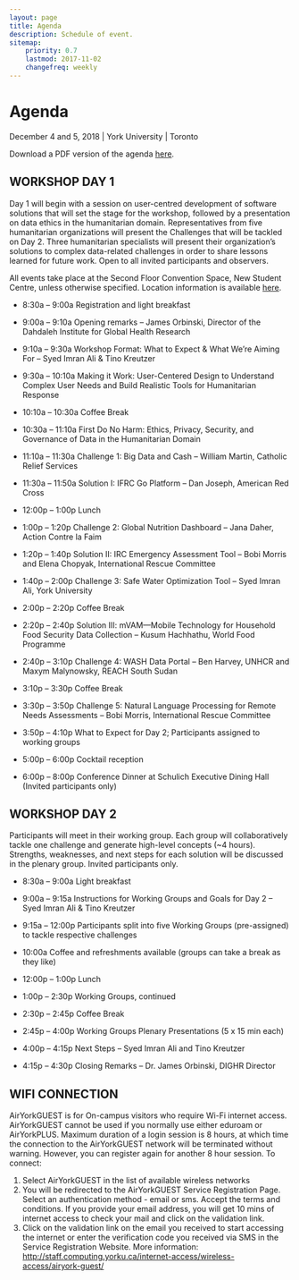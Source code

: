 ```yaml
---
layout: page
title: Agenda
description: Schedule of event.
sitemap:
    priority: 0.7
    lastmod: 2017-11-02
    changefreq: weekly
---
```


# Agenda 
December 4 and 5, 2018 | York University | Toronto

Download a PDF version of the agenda [here](/documents/agenda.pdf).

## WORKSHOP DAY 1

Day 1 will begin with a session on user-centred development of software solutions that will set the stage for the workshop, followed by a presentation on data ethics in the humanitarian domain. Representatives from five humanitarian organizations will present the Challenges that will be tackled on Day 2. Three humanitarian specialists will present their organization’s solutions to complex data-related challenges in order to share lessons learned for future work. Open to all invited participants and observers. 

All events take place at the Second Floor Convention Space, New Student Centre, unless otherwise specified. Location information is available [here](/directions).

* 8:30a – 9:00a	Registration and light breakfast
* 9:00a – 9:10a	Opening remarks – James Orbinski, Director of the Dahdaleh Institute for Global Health Research
* 9:10a – 9:30a	Workshop Format: What to Expect & What We’re Aiming For – Syed Imran Ali & Tino Kreutzer
* 9:30a – 10:10a	Making it Work: User-Centered Design to Understand Complex User Needs and Build Realistic Tools for Humanitarian Response 
* 10:10a – 10:30a	Coffee Break
* 10:30a – 11:10a	First Do No Harm: Ethics, Privacy, Security, and Governance of Data in the Humanitarian Domain
* 11:10a – 11:30a	Challenge 1: Big Data and Cash – William Martin, Catholic Relief Services
* 11:30a – 11:50a 	Solution I: IFRC Go Platform – Dan Joseph, American Red Cross

* 12:00p – 1:00p	Lunch 

* 1:00p – 1:20p	Challenge 2: Global Nutrition Dashboard – Jana Daher, Action Contre la Faim
* 1:20p – 1:40p 	Solution II: IRC Emergency Assessment Tool – Bobi Morris and Elena Chopyak, International Rescue Committee
* 1:40p – 2:00p	Challenge 3: Safe Water Optimization Tool – Syed Imran Ali, York University
* 2:00p – 2:20p	Coffee Break
* 2:20p – 2:40p	Solution III: mVAM—Mobile Technology for Household Food Security Data Collection – Kusum Hachhathu, World Food Programme
* 2:40p – 3:10p	Challenge 4: WASH Data Portal – Ben Harvey, UNHCR and Maxym Malynowsky, REACH South Sudan
* 3:10p – 3:30p	Coffee Break
* 3:30p – 3:50p	Challenge 5: Natural Language Processing for Remote Needs Assessments – Bobi Morris, International Rescue Committee
* 3:50p – 4:10p	What to Expect for Day 2; Participants assigned to working groups 
* 5:00p – 6:00p 	Cocktail reception
* 6:00p – 8:00p	Conference Dinner at Schulich Executive Dining Hall (Invited participants only)


## WORKSHOP DAY 2

Participants will meet in their working group. Each group will collaboratively tackle one challenge and generate high-level concepts (~4 hours). Strengths, weaknesses, and next steps for each solution will be discussed in the plenary group. Invited participants only.

* 8:30a – 9:00a	Light breakfast
* 9:00a – 9:15a	Instructions for Working Groups and Goals for Day 2 – Syed Imran Ali & Tino Kreutzer
* 9:15a – 12:00p	Participants split into five Working Groups (pre-assigned) to tackle respective challenges
* 10:00a	Coffee and refreshments available (groups can take a break as they like)

* 12:00p – 1:00p	Lunch 

* 1:00p – 2:30p	Working Groups, continued
* 2:30p – 2:45p	Coffee Break
* 2:45p – 4:00p	Working Groups Plenary Presentations (5 x 15 min each)
* 4:00p – 4:15p	Next Steps – Syed Imran Ali and Tino Kreutzer
* 4:15p – 4:30p 	Closing Remarks – Dr. James Orbinski, DIGHR Director


## WIFI CONNECTION

AirYorkGUEST is for On-campus visitors who require Wi-Fi internet access. AirYorkGUEST cannot be used if you normally use either eduroam or AirYorkPLUS.
Maximum duration of a login session is 8 hours, at which time the connection to the AirYorkGUEST network will be terminated without warning. However, you can register again for another 8 hour session.
To connect:
1.	Select AirYorkGUEST in the list of available wireless networks
2.	You will be redirected to the AirYorkGUEST Service Registration Page. Select an authentication method - email or sms. Accept the terms and conditions. If you provide your email address, you will get 10 mins of internet access to check your mail and click on the validation link.
3.	Click on the validation link on the email you received to start accessing the internet or enter the verification code you received via SMS in the Service Registration Website.
More information: http://staff.computing.yorku.ca/internet-access/wireless-access/airyork-guest/
